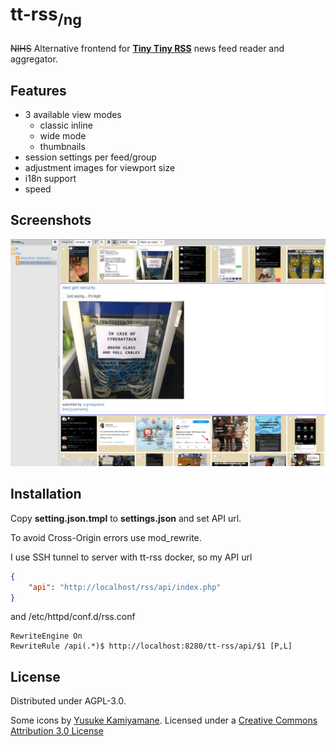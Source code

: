# tt-rss<sub>/ng<sub>
~~NIHS~~ Alternative frontend for [**Tiny Tiny RSS**](https://tt-rss.org/) news feed reader and aggregator.  

## Features
 - 3 available view modes
    - classic inline
    - wide mode
    - thumbnails
 - session settings per feed/group
 - adjustment images for viewport size
 - i18n support
 - speed

 ## Screenshots

 ![](README/picsview.png)

 ## Installation

Copy **setting.json.tmpl** to **settings.json** and set API url.

To avoid Cross-Origin errors use mod_rewrite.

I use SSH tunnel to server with tt-rss docker, so my API url

```json
{
	"api": "http://localhost/rss/api/index.php"
}
```

and /etc/httpd/conf.d/rss.conf 

```
RewriteEngine On
RewriteRule /api(.*)$ http://localhost:8280/tt-rss/api/$1 [P,L]
```


## License
Distributed under AGPL-3.0.

Some icons by [Yusuke Kamiyamane](http://p.yusukekamiyamane.com/). Licensed under a [Creative Commons Attribution 3.0 License](http://creativecommons.org/licenses/by/3.0/)
